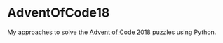 # AdventOfCode18
My approaches to solve the [Advent of Code 2018](https://adventofcode.com) puzzles using Python.
